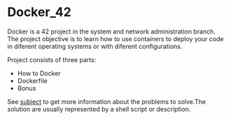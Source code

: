 # Docker_42

Docker is a 42 project in the system and network administration branch. The project objective is to learn how to use containers to deploy your code in diferent operating systems or with diferent configurations.

Project consists of three parts:
* How to Docker
* Dockerfile
* Bonus

See [subject](https://github.com/VPetrovi4/Docker_42/files/3749052/docker.en.1.pdf) to get more information about the problems to solve.The solution are usually represented by a shell script or description.
